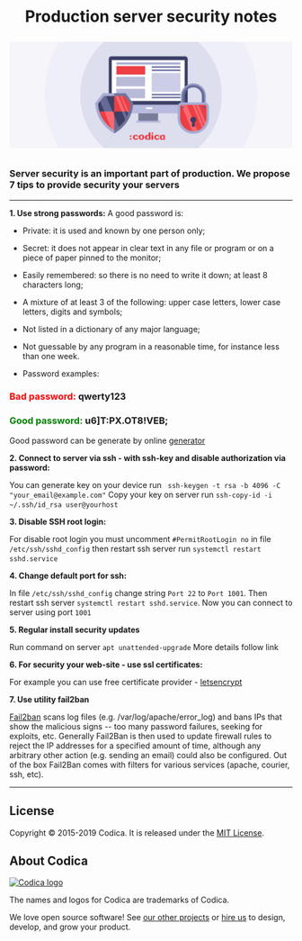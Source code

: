  <h1 align="center"> Production server security notes </h>

![Secure](secure.jpg?raw=true )

###  Server security is an important part of production. We propose 7 tips to provide security your servers
___
**1. Use strong passwords:**
A good password is:

* Private: it is used and known by one person only;

* Secret: it does not appear in clear text in any file or program or on a piece of paper pinned to the monitor;

* Easily remembered: so there is no need to write it down;
at least 8 characters long;

* A mixture of at least 3 of the following: upper case letters, lower case letters, digits and symbols;

* Not listed in a dictionary of any major language;

* Not guessable by any program in a reasonable time, for instance less than one week.
*   Password examples: 
 
  ### <span style="color:red">Bad password:</span>  **qwerty123**  
  ### <span style="color:green">Good password:</span> **u6]T:PX.OT8!VEB;**
  Good password can be generate by online [generator](https://passwordsgenerator.net/)


**2. Connect to server via ssh - with ssh-key and disable authorization via password:** 

You can generate key on your device run ` ssh-keygen -t rsa -b 4096 -C "your_email@example.com"`
   Copy your key on server run `ssh-copy-id -i ~/.ssh/id_rsa user@yourhost`

**3. Disable SSH root login:**
   
   For disable root login you must uncomment `#PermitRootLogin no` in 
   file `/etc/ssh/sshd_config` then restart ssh server run `systemctl restart sshd.service`

**4. Change default port for ssh:**
    
   In file `/etc/ssh/sshd_config` change string `Port 22` to `Port 1001`. 
   Then restart ssh server `systemctl restart sshd.service`. Now you can connect to server using port `1001`

**5. Regular install security updates**

   Run command on server `apt unattended-upgrade`
   More details follow link

**6. For security your web-site - use ssl certificates:**
    
   For example you can use free certificate provider - [letsencrypt](https://letsencrypt.org/)

**7. Use utility fail2ban**

[Fail2ban](http://www.fail2ban.org/wiki/index.php/Main_Page) scans log files (e.g. /var/log/apache/error_log) and bans IPs that show the malicious signs -- too many password failures, seeking for exploits, etc. Generally Fail2Ban is then used to update firewall rules to reject the IP addresses for a specified amount of time, although any arbitrary other action (e.g. sending an email) could also be configured. Out of the box Fail2Ban comes with filters for various services (apache, courier, ssh, etc).
___
## License
Copyright © 2015-2019 Codica. It is released under the [MIT License](https://opensource.org/licenses/MIT).

## About Codica

[![Codica logo](https://www.codica.com/assets/images/logo/logo.svg)](https://www.codica.com)

The names and logos for Codica are trademarks of Codica.

We love open source software! See [our other projects](https://github.com/codica2) or [hire us](https://www.codica.com/) to design, develop, and grow your product.

